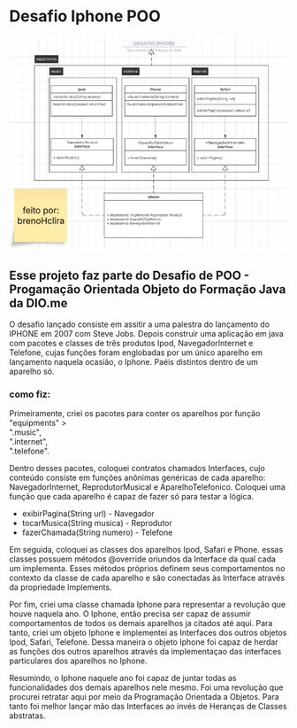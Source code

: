 # Desafio Iphone POO

![Arquivo UML do Projeto](src/uml.png)

## Esse projeto faz parte do Desafio de POO - Progamação Orientada Objeto do Formação Java da DIO.me

O desafio lançado consiste em assitir a uma palestra do lançamento do IPHONE em 2007 com Steve Jobs. Depois construir uma aplicação em java com pacotes e classes de três produtos Ipod, NavegadorInternet e Telefone, cujas funções foram englobadas por um único aparelho em lançamento naquela ocasião, o Iphone. Paéis distintos dentro de um aparelho só.

### como fiz:
Primeiramente, criei os pacotes para conter os aparelhos por função "equipments" > <br>
".music", <br>
".internet", <br>
".telefone".

Dentro desses pacotes, coloquei contratos chamados Interfaces, cujo conteúdo consiste em funções anônimas genéricas de cada aparelho: NavegadorInternet, ReprodutorMusical e AparelhoTelefonico. Coloquei uma função que cada aparelho é capaz de fazer só para testar a lógica.

- exibirPagina(String url) - Navegador
- tocarMusica(String musica) - Reprodutor
- fazerChamada(String numero) - Telefone

Em seguida, coloquei as classes dos aparelhos Ipod, Safari e Phone. essas classes possuem métodos @override oriundos da Interface da qual cada um implementa. Esses métodos próprios definem seus comportamentos no contexto da classe de cada aparelho e são conectadas às Interface através da propriedade Implements.

Por fim, criei uma classe chamada Iphone para representar a revolução que houve naquela ano. O Iphone, então precisa ser capaz de assumir comportamentos de todos os demais aparelhos ja citados até aqui. Para tanto, criei um objeto Iphone e implementei as Interfaces dos outros objetos Ipod, Safari, Telefone. Dessa maneira o objeto Iphone foi capaz de herdar as funções dos outros aparelhos através da implementaçao das interfaces particulares dos aparelhos no Iphone.

Resumindo, o Iphone naquele ano foi capaz de juntar todas as funcionalidades dos demais aparelhos nele mesmo. Foi uma revolução que procurei retratar aqui por meio da Programação Orientada a Objetos. Para tanto foi melhor lançar mão das Interfaces ao invés de Heranças de Classes abstratas.
